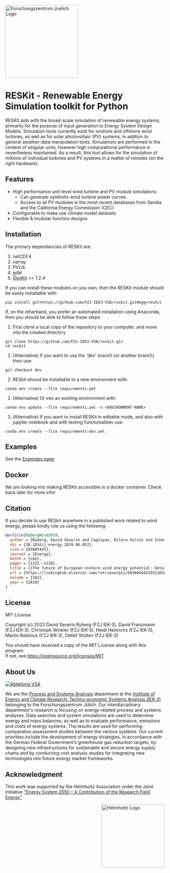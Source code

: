 <a href="https://www.fz-juelich.de/iek/iek-3/EN/Home/home_node.html"><img src="http://www.fz-juelich.de/SharedDocs/Bilder/IBG/IBG-3/DE/Plant-soil-atmosphere%20exchange%20processes/INPLAMINT%20(BONARES)/Bild3.jpg?__blob=poster" alt="Forschungszentrum Juelich Logo" width="230px"></a>

# RESKit - **R**enewable **E**nergy **S**imulation tool**kit** for Python

RESKit aids with the broad-scale simulation of renewable energy systems, primarily for the purpose of input generation to Energy System Design Models. Simulation tools currently exist for onshore and offshore wind turbines, as well as for solar photovoltaic (PV) systems, in addtion to general weather-data manipulation tools. Simulations are performed in the context of singular units, however high computational performance is nevertheless maintained. As a result, this tool allows for the simulation of millions of individual turbines and PV systems in a matter of minutes (on the right hardware).

## Features

- High performance unit-level wind turbine and PV module simulations
  - Can generate synthetic wind turbine power curves
  - Access to all PV modules in the most recent databases from Sandia and the California Energy Commission (CEC)
- Configurable to make use climate model datasets
- Flexible & modular function designs

## Installation

The primary dependancies of RESKit are:

1. netCDF4
2. xarray
3. PVLib
4. gdal
5. <a href="https://github.com/FZJ-IEK3-VSA/geokit">GeoKit</a> >= 1.2.4

If you can install these modules on you own, then the RESKit module should be easily installable with:

```
pip install git+https://github.com/FZJ-IEK3-VSA/reskit.git#egg=reskit
```

If, on the otherhand, you prefer an automated installation using Anaconda, then you should be able to follow these steps:

1. First clone a local copy of the repository to your computer, and move into the created directory

```
git clone https://github.com/FZJ-IEK3-VSA/reskit.git
cd reskit
```

1. (Alternative) If you want to use the 'dev' branch (or another branch) then use:

```
git checkout dev
```

2. RESkit should be installable to a new environment with:

```
conda env create --file requirements.yml
```

2. (Alternative) Or into an existing environment with:

```
conda env update --file requirements.yml -n <ENVIRONMENT-NAME>
```

2. (Alternative) If you want to install RESKit in editable mode, and also with jupyter notebook and with testing functionalities use:

```
conda env create --file requirements-dev.yml
```

## Examples

See the [Examples page](Examples/)

## Docker

We are looking into making RESKit accessible in a docker container. Check back later for more info!

## Citation

If you decide to use RESkit anywhere in a published work related to wind energy, please kindly cite us using the following

```bibtex
@article{RybergWind2019,
  author = {Ryberg, David Severin and Caglayan, Dilara Gulcin and Schmitt, Sabrina and Lin{\ss}en, Jochen and Stolten, Detlef and Robinius, Martin},
  doi = {10.1016/j.energy.2019.06.052},
  issn = {03605442},
  journal = {Energy},
  month = {sep},
  pages = {1222--1238},
  title = {{The future of European onshore wind energy potential: Detailed distribution and simulation of advanced turbine designs}},
  url = {https://linkinghub.elsevier.com/retrieve/pii/S0360544219311818},
  volume = {182},
  year = {2019}
}

```

## License

MIT License

Copyright (c) 2022 David Severin Ryberg (FZJ IEK-3), David Franzmann (FZJ IEK-3), Christoph Winkler (FZJ IEK-3), Heidi Heinrichs (FZJ IEK-3), Martin Robinius (FZJ IEK-3), Detlef Stolten (FZJ IEK-3)

You should have received a copy of the MIT License along with this program.  
If not, see <https://opensource.org/licenses/MIT>

## About Us

<a href="https://www.fz-juelich.de/iek/iek-3/EN/Home/home_node.html"><img src="http://fz-juelich.de/SharedDocs/Bilder/IEK/IEK-3/Abteilungen2015/VSA_DepartmentPicture_2017.jpg?__blob=normal" alt="Abteilung VSA"></a>

We are the [Process and Systems Analysis](http://www.fz-juelich.de/iek/iek-3/EN/Forschung/_Process-and-System-Analysis/_node.html) department at the [Institute of Energy and Climate Research: Techno-economic Systems Analysis (IEK-3)](http://www.fz-juelich.de/iek/iek-3/EN/Home/home_node.html) belonging to the Forschungszentrum Jülich. Our interdisciplinary department's research is focusing on energy-related process and systems analyses. Data searches and system simulations are used to determine energy and mass balances, as well as to evaluate performance, emissions and costs of energy systems. The results are used for performing comparative assessment studies between the various systems. Our current priorities include the development of energy strategies, in accordance with the German Federal Government’s greenhouse gas reduction targets, by designing new infrastructures for sustainable and secure energy supply chains and by conducting cost analysis studies for integrating new technologies into future energy market frameworks.

## Acknowledgment

This work was supported by the Helmholtz Association under the Joint Initiative ["Energy System 2050 – A Contribution of the Research Field Energy"](https://www.helmholtz.de/en/research/energy/energy_system_2050/).

<a href="https://www.helmholtz.de/en/"><img src="https://www.helmholtz.de/fileadmin/user_upload/05_aktuelles/Marke_Design/logos/HG_LOGO_S_ENG_RGB.jpg" alt="Helmholtz Logo" width="200px" style="float:right"></a>
